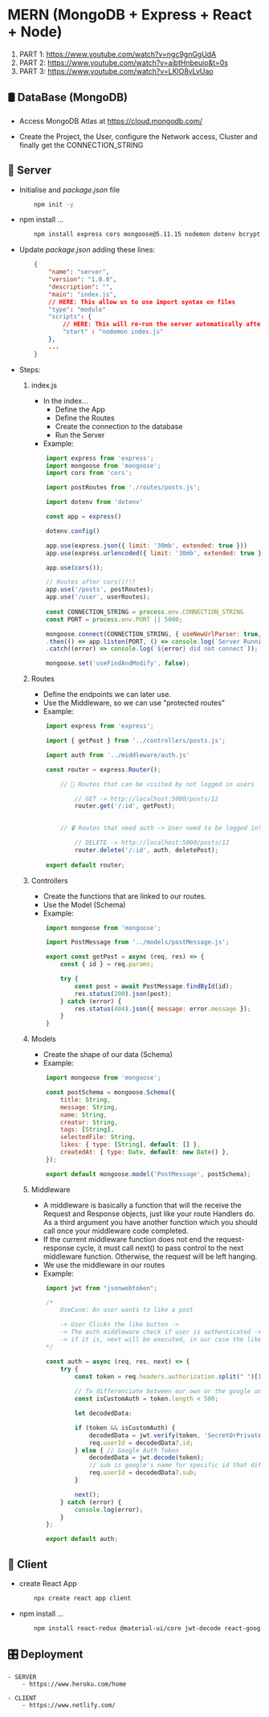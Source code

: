 # MERN (MongoDB + Express + React + Node)

1. PART 1: https://www.youtube.com/watch?v=ngc9gnGgUdA
2. PART 2: https://www.youtube.com/watch?v=aibtHnbeuio&t=0s
3. PART 3: https://www.youtube.com/watch?v=LKlO8vLvUao

## 🛢 DataBase (MongoDB)

- Access MongoDB Atlas at https://cloud.mongodb.com/

- Create the Project, the User, configure the Network access, Cluster and finally get the CONNECTION_STRING

## 🤖 Server

- Initialise and *package.json* file

    ```bash
        npm init -y
    ```

- npm install ... 

    ```bash
        npm install express cors mongoose@5.11.15 nodemon dotenv bcryptjs jsonwebtoken
    ```

-  Update *package.json* adding these lines:

    ```json
        {
            "name": "server",
            "version": "1.0.0",
            "description": "",
            "main": "index.js",
            // HERE: This allow us to use import syntax on files
            "type": "module"
            "scripts": {
                // HERE: This will re-run the server automatically after changes
                "start" : "nodemon index.js" 
            },
            ...
        }
    ```
- Steps:
    1. index.js
        - In the index...
            - Define the App
            - Define the Routes
            - Create the connection to the database
            - Run the Server
        - Example:

        ```javascript
            import express from 'express';
            import mongoose from 'mongoose';
            import cors from 'cors';

            import postRoutes from './routes/posts.js';

            import dotenv from 'dotenv'

            const app = express()

            dotenv.config()

            app.use(express.json({ limit: '30mb', extended: true }))
            app.use(express.urlencoded({ limit: '30mb', extended: true }))

            app.use(cors());

            // Routes after cors()!!!
            app.use('/posts', postRoutes);
            app.use('/user', userRoutes);
                        
            const CONNECTION_STRING = process.env.CONNECTION_STRING
            const PORT = process.env.PORT || 5000;

            mongoose.connect(CONNECTION_STRING, { useNewUrlParser: true, useUnifiedTopology: true })
            .then(() => app.listen(PORT, () => console.log(`Server Running on Port: http://localhost:${PORT}`)))
            .catch((error) => console.log(`${error} did not connect`));

            mongoose.set('useFindAndModify', false);
        ```

    2. Routes
        - Define the endpoints we can later use.
        - Use the Middleware, so we can use "protected routes"
        - Example:

        ```javascript
            import express from 'express';

            import { getPost } from '../controllers/posts.js';

            import auth from '../middleware/auth.js'

            const router = express.Router();

                // 🔐 Routes that can be visited by not logged in users

                    // GET -> http://localhost:5000/posts/12
                    router.get('/:id', getPost);

                
                // 🔒 Routes that need auth -> User need to be logged in!

                    // DELETE -> http://localhost:5000/posts/12
                    router.delete('/:id', auth, deletePost);
            
            export default router;
        ```

    3. Controllers
        - Create the functions that are linked to our routes.
        - Use the Model (Schema)
        - Example: 

        ```javascript
            import mongoose from 'mongoose';

            import PostMessage from '../models/postMessage.js';

            export const getPost = async (req, res) => {
                const { id } = req.params;

                try {
                    const post = await PostMessage.findById(id);
                    res.status(200).json(post);
                } catch (error) {
                    res.status(404).json({ message: error.message });
                }
            }
        ```

    4. Models
        - Create the shape of our data (Schema)
        - Example:

        ```javascript
            import mongoose from 'mongoose';

            const postSchema = mongoose.Schema({
                title: String,
                message: String,
                name: String,
                creator: String,
                tags: [String],
                selectedFile: String,
                likes: { type: [String], default: [] },
                createdAt: { type: Date, default: new Date() },
            });

            export default mongoose.model('PostMessage', postSchema);
        ```
    
    5. Middleware
        - A middleware is basically a function that will the receive the Request and Response objects, just like your route Handlers do. As a third argument you have another function which you should call once your middleware code completed.
        - If the current middleware function does not end the request-response cycle, it must call next() to pass control to the next middleware function. Otherwise, the request will be left hanging.
        - We use the middleware in our routes
        - Example:

        ```javascript
            import jwt from "jsonwebtoken";

            /*
                UseCase: An user wants to like a post

                -> User Clicks the like button ->
                -> The auth middleware check if user is authenticated ->
                -> if it is, next will be executed, in our case the like Controller 
            */

            const auth = async (req, res, next) => {
                try {
                    const token = req.headers.authorization.split(" ")[1];
                    
                    // To differenciate between our own or the google one
                    const isCustomAuth = token.length < 500;

                    let decodedData;

                    if (token && isCustomAuth) {      
                        decodedData = jwt.verify(token, 'SecretOrPrivateKey');
                        req.userId = decodedData?.id;
                    } else { // Google Auth Token
                        decodedData = jwt.decode(token);
                        // sub is google's name for specific id that differenciates every single google user
                        req.userId = decodedData?.sub;
                    }    

                    next();
                } catch (error) {
                    console.log(error);
                }
            };

            export default auth;
        ```

## 🤡 Client

- create React App

    ```bash
        npx create react app client
    ```

- npm install ... 

    ```bash
        npm install react-redux @material-ui/core jwt-decode react-google-login
    ```

## 🎛 Deployment

    - SERVER 
        - https://www.heroku.com/home

    - CLIENT
        - https://www.netlify.com/
